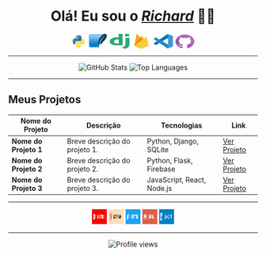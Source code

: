 <!DOCTYPE html>
<html lang="en">
<head>
  <meta charset="UTF-8">
  <meta name="viewport" content="width=device-width, initial-scale=1.0">
  <link href="https://maxcdn.bootstrapcdn.com/bootstrap/4.5.2/css/bootstrap.min.css" rel="stylesheet">
  <title>Richard Neri</title>
</head>
<body>

<div>
  <h1 align="center"><b>Olá! Eu sou o <a href="https://beacons.ai/richardneri"><i>Richard</i></a> 👋😄</b></h1>
  <div style="display: inline_block" align="center">
      <a href="https://docs.python.org/3/"><img align="center" alt="Python" height="30" width="30" src="./scr/python.svg"></a>
      <a href="https://docs.python.org/pt-br/3/library/sqlite3.html"><img align="center" alt="sqlite" height="30" width="40" src="./scr/sqlite.svg"></a>
      <a href="https://www.djangoproject.com/"><img align="center" alt="django" height="30" width="40" src="./scr/django.svg"></a>
      <a href="firebase.google.com/"><img align="center" alt="firebase" height="30" width="40" src="./scr/firebase.svg"></a>
      <a href="https://vscode.dev/"><img align="center" alt="Vscode" height="30" width="40" src="./scr/vscode.svg"></a>
      <a href="https://desktop.github.com/"><img align="center" alt="Github" height="30" width="40" src="./scr/github.svg"></a>
  </div>
  <hr size="1">
  <div align="center">
      <img height="180em" src="https://github-readme-stats.vercel.app/api?username=jsnery&show_icons=true&theme=github_dark&include_all_commits=false&count_private=true&border_radius=15&custom_title=Status%20do%20GitHub&hide_border=true&bg_color=30,000000,002c4a" alt="GitHub Stats" />
      <img height="180em" src="https://github-readme-stats.vercel.app/api/top-langs/?username=jsnery&langs_count=3&theme=github_dark&border_radius=15&custom_title=Top%20Linguagens&hide_border=true&bg_color=30,002c4a,000000" alt="Top Languages" />
  </div>
  <hr size="1">
  <div class="container my-5">
    <h2 class="text-center mb-4"><b>Meus Projetos</b></h2>
    <div class="table-responsive">
      <table class="table table-bordered table-hover">
        <thead class="thead-dark">
          <tr>
            <th>Nome do Projeto</th>
            <th>Descrição</th>
            <th>Tecnologias</th>
            <th>Link</th>
          </tr>
        </thead>
        <tbody>
          <!-- Projeto 1 -->
          <tr>
            <td><b>Nome do Projeto 1</b></td>
            <td>Breve descrição do projeto 1.</td>
            <td>Python, Django, SQLite</td>
            <td><a href="URL do projeto 1" target="_blank" class="btn btn-primary btn-sm">Ver Projeto</a></td>
          </tr>
          <!-- Projeto 2 -->
          <tr>
            <td><b>Nome do Projeto 2</b></td>
            <td>Breve descrição do projeto 2.</td>
            <td>Python, Flask, Firebase</td>
            <td><a href="URL do projeto 2" target="_blank" class="btn btn-primary btn-sm">Ver Projeto</a></td>
          </tr>
          <!-- Projeto 3 -->
          <tr>
            <td><b>Nome do Projeto 3</b></td>
            <td>Breve descrição do projeto 3.</td>
            <td>JavaScript, React, Node.js</td>
            <td><a href="URL do projeto 3" target="_blank" class="btn btn-primary btn-sm">Ver Projeto</a></td>
          </tr>
        </tbody>
      </table>
    </div>
  </div>
  <hr size="1">
  <div align="center">
      <a href="https://www.youtube.com/channel/UCP3ya8T27U4nDKAsDh_Z7RQ" target="_blank"><img src="./scr/tube.svg" height="30" width="30" alt="YouTube"></a>
      <a href="https://instagram.com/richard_neri" target="_blank"><img src="./scr/gram.svg" height="30" width="30" alt="Instagram"></a>
      <a href="https://twitter.com/richard_nerii" target="_blank"><img src="./scr/twitter.svg" height="30" width="30" alt="Twitter"></a>
      <a href="mailto:richardmatq@gmail.com"><img src="./scr/gmail.svg" height="30" width="30" alt="Gmail"></a>
      <a href="https://www.linkedin.com/in/richardneri" target="_blank"><img src="./scr/linkedin.svg" height="30" width="30" alt="LinkedIn"></a>
  </div>
  <hr size="1">
  <div align="center">
      <img src="https://komarev.com/ghpvc/?username=jsnery&label=Profile%20views&color=0e75b6&style=flat" alt="Profile views" />
  </div>
</div>

<script src="https://code.jquery.com/jquery-3.5.1.slim.min.js"></script>
<script src="https://cdn.jsdelivr.net/npm/@popperjs/core@2.5.4/dist/umd/popper.min.js"></script>
<script src="https://maxcdn.bootstrapcdn.com/bootstrap/4.5.2/js/bootstrap.min.js"></script>
</body>
</html>
